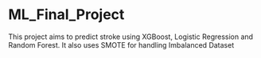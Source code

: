 # ML_Final_Project
This project aims to predict stroke using XGBoost, Logistic Regression and Random Forest. It also uses SMOTE for handling Imbalanced Dataset
